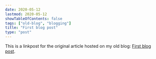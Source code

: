 ```yaml
---
date: 2020-05-12
lastmod: 2020-05-12
showTableOfContents: false
tags: ["old-blog", "blogging"]
title: "First blog post"
type: "post"
---
```


This is a linkpost for the original article hosted on my old blog: [First blog post](https://lovkush-a.github.io/2020/05/12/first.html). 